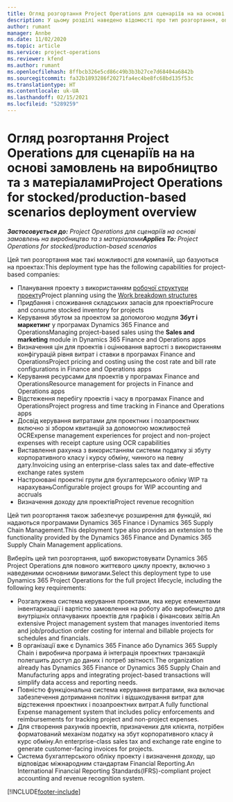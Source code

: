 ```yaml
---
title: Огляд розгортання Project Operations для сценаріїв на на основі замовлень на виробництво та з матеріалами
description: У цьому розділі наведено відомості про тип розгортання, операції Project для сценаріїв на основі замовлень на виробництво та з матеріалами.
author: rumant
manager: Annbe
ms.date: 11/02/2020
ms.topic: article
ms.service: project-operations
ms.reviewer: kfend
ms.author: rumant
ms.openlocfilehash: 8ffbcb326e5cd86c49b3b3b27ce7d68404a6842b
ms.sourcegitcommit: fa32b1893286f20271fa4ec4be8fc68bd135f53c
ms.translationtype: HT
ms.contentlocale: uk-UA
ms.lasthandoff: 02/15/2021
ms.locfileid: "5289259"
---
```

# <a name="project-operations-for-stockedproduction-based-scenarios-deployment-overview"></a><span data-ttu-id="7c328-103">Огляд розгортання Project Operations для сценаріїв на на основі замовлень на виробництво та з матеріалами</span><span class="sxs-lookup"><span data-stu-id="7c328-103">Project Operations for stocked/production-based scenarios deployment overview</span></span>

<span data-ttu-id="7c328-104">_**Застосовується до:** Project Operations для сценаріїв на основі замовлень на виробництво та з матеріалами_</span><span class="sxs-lookup"><span data-stu-id="7c328-104">_**Applies To:** Project Operations for stocked/production-based scenarios_</span></span>


<span data-ttu-id="7c328-105">Цей тип розгортання має такі можливості для компаній, що базуються на проектах:</span><span class="sxs-lookup"><span data-stu-id="7c328-105">This deployment type has the following capabilities for project-based companies:</span></span>

- <span data-ttu-id="7c328-106">Планування проекту з використанням [робочої структури проекту](work-breakdown-structures.md)</span><span class="sxs-lookup"><span data-stu-id="7c328-106">Project planning using the [Work breakdown structures](work-breakdown-structures.md)</span></span>
- <span data-ttu-id="7c328-107">Придбання і споживання складських запасів для проектів</span><span class="sxs-lookup"><span data-stu-id="7c328-107">Procure and consume stocked inventory for projects</span></span>
- <span data-ttu-id="7c328-108">Керування збутом за проектом за допомогою модуля **Збут і маркетинг** у програмах Dynamics 365 Finance and Operations</span><span class="sxs-lookup"><span data-stu-id="7c328-108">Managing project-based sales using the **Sales and marketing** module in Dynamics 365 Finance and Operations apps</span></span>
- <span data-ttu-id="7c328-109">Визначення цін для проектів і оцінювання вартості з використанням конфігурацій рівня витрат і ставки в програмах Finance and Operations</span><span class="sxs-lookup"><span data-stu-id="7c328-109">Project pricing and costing using the cost rate and bill rate configurations in Finance and Operations apps</span></span>
- <span data-ttu-id="7c328-110">Керування ресурсами для проектів у програмах Finance and Operations</span><span class="sxs-lookup"><span data-stu-id="7c328-110">Resource management for projects in Finance and Operations apps</span></span>
- <span data-ttu-id="7c328-111">Відстеження перебігу проектів і часу в програмах Finance and Operations</span><span class="sxs-lookup"><span data-stu-id="7c328-111">Project progress and time tracking in Finance and Operations apps</span></span>
- <span data-ttu-id="7c328-112">Досвід керування витратами для проектних і позапроектних включно зі збором квитанцій за допомогою можливостей OCR</span><span class="sxs-lookup"><span data-stu-id="7c328-112">Expense management experiences for project and non-project expenses with receipt capture using OCR capabilities</span></span>
- <span data-ttu-id="7c328-113">Виставлення рахунка з використанням системи податку зі збуту корпоративного класу і курсу обміну, чинного на певну дату.</span><span class="sxs-lookup"><span data-stu-id="7c328-113">Invoicing using an enterprise-class sales tax and date-effective exchange rates system</span></span>
- <span data-ttu-id="7c328-114">Настроювані проектні групи для бухгалтерського обліку WIP та нарахувань</span><span class="sxs-lookup"><span data-stu-id="7c328-114">Configurable project groups for WIP accounting and accruals</span></span>
- <span data-ttu-id="7c328-115">Визначення доходу для проектів</span><span class="sxs-lookup"><span data-stu-id="7c328-115">Project revenue recognition</span></span>

<span data-ttu-id="7c328-116">Цей тип розгортання також забезпечує розширення для функцій, які надаються програмами Dynamics 365 Finance і Dynamics 365 Supply Chain Management.</span><span class="sxs-lookup"><span data-stu-id="7c328-116">This deployment type also provides an extension to the functionality provided by the Dynamics 365 Finance and Dynamics 365 Supply Chain Management applications.</span></span>

<span data-ttu-id="7c328-117">Виберіть цей тип розгортання, щоб використовувати Dynamics 365 Project Operations для повного життєвого циклу проекту, включно з наведеними основними вимогами.</span><span class="sxs-lookup"><span data-stu-id="7c328-117">Select this deployment type to use Dynamics 365 Project Operations for the full project lifecycle, including the following key requirements:</span></span>

- <span data-ttu-id="7c328-118">Розгалужена система керування проектами, яка керує елементами інвентаризації і вартістю замовлення на роботу або виробництво для внутрішніх оплачуваних проектів для графіків і фінансових звітів.</span><span class="sxs-lookup"><span data-stu-id="7c328-118">An extensive Project management system that manages inventoried items and job/production order costing for internal and billable projects for schedules and financials.</span></span>
- <span data-ttu-id="7c328-119">В організації вже є Dynamics 365 Finance або Dynamics 365 Supply Chain і виробнича програма й інтеграція проектних транзакцій полегшить доступ до даних і потреб звітності.</span><span class="sxs-lookup"><span data-stu-id="7c328-119">The organization already has Dynamics 365 Finance or Dynamics 365 Supply Chain and Manufacturing apps and integrating project-based transactions will simplify data access and reporting needs.</span></span>
- <span data-ttu-id="7c328-120">Повністю функціональна система керування витратами, яка включає забезпечення дотримання політик і відшкодування витрат для відстеження проектних і позапроектних витрат.</span><span class="sxs-lookup"><span data-stu-id="7c328-120">A fully functional Expense management system that includes policy enforcements and reimbursements for tracking project and non-project expenses.</span></span>
- <span data-ttu-id="7c328-121">Для створення рахунків проектів, призначених для клієнта, потрібен форматований механізм податку на збут корпоративного класу й курс обміну.</span><span class="sxs-lookup"><span data-stu-id="7c328-121">An enterprise-class sales tax and exchange rate engine to generate customer-facing invoices for projects.</span></span>
- <span data-ttu-id="7c328-122">Система бухгалтерського обліку проекту і визначення доходу, що відповідає міжнародним стандартам Financial Reporting.</span><span class="sxs-lookup"><span data-stu-id="7c328-122">An International Financial Reporting Standards(IFRS)-compliant project accounting and revenue recognition system.</span></span>



[!INCLUDE[footer-include](../includes/footer-banner.md)]